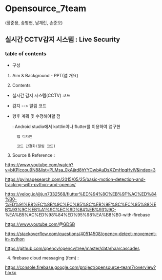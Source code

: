 # Opensource_7team
(장준용, 송병현, 남채린, 손준오)

## 실시간 CCTV감지 시스템 : Live Security

### table of contents
* 구성
1. Aim & Background - PPT(앱 개요)

2. Contents
- 실시간 감지 시스템(CCTV) 코드
- 감지 --> 알림 코드
- 향후 계획 및 수정해야할 점
 
     :  Android studio에서 kottlin이나 flutter를 이용하여 앱구현
     
        앱 디자인
    
        코드 간결화(알림 코드)
3. Source & Reference : 

  https://www.youtube.com/watch?v=bKPIcoou9N8&list=PLMsa_0kAjjrd8hYYCwbAuDsXZmHpqHvlV&index=3

  https://pyimagesearch.com/2015/05/25/basic-motion-detection-and-tracking-with-python-and-opencv/

  https://velog.io/@jun7332568/flutter%ED%94%8C%EB%9F%AC%ED%84%B0-%ED%91%B8%EC%8B%9C%EC%95%8C%EB%9E%8C%EC%95%88%EB%93%9C%EB%A1%9C%EC%9D%B4%EB%93%9C-      %EA%B5%AC%ED%98%84%ED%95%98%EA%B8%B0-with-firebase

  https://www.youtube.com/@GDSB

  https://stackoverflow.com/questions/40514508/opencv-detect-movement-in-python

  https://github.com/opencv/opencv/tree/master/data/haarcascades

4. firebase cloud messaging (fcm) : 

  https://console.firebase.google.com/project/opensource-team7/overview?hl=ko
